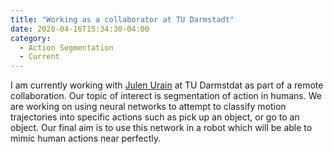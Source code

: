 ```yaml
---
title: "Working as a collaborator at TU Darmstadt"
date: 2020-04-16T15:34:30-04:00
category:
  - Action Segmentation
  - Current
---
```


I am currently working with [Julen Urain](https://www.ias.informatik.tu-darmstadt.de/Team/JulenUrainDeJesus) at TU Darmstdat as part of a remote collaboration. Our topic of interect is segmentation of action in humans. We are working on using neural networks to attempt to classify motion trajectories into specific actions such as pick up an object, or go to an object. Our final aim is to use this network in a robot which will be able to mimic human actions near perfectly.


